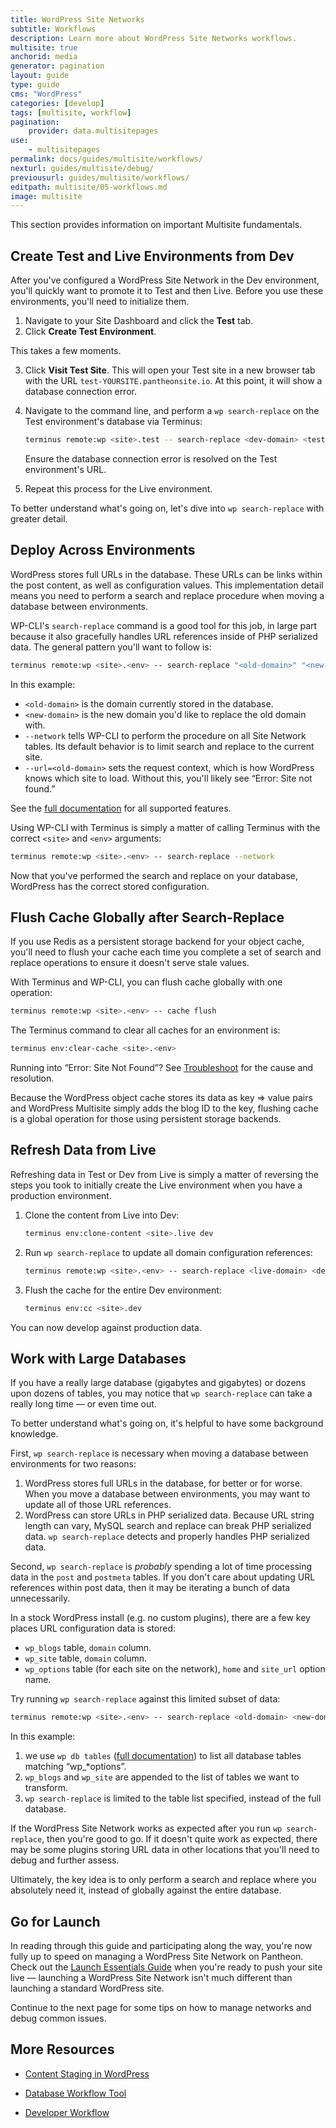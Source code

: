 ```yaml
---
title: WordPress Site Networks
subtitle: Workflows
description: Learn more about WordPress Site Networks workflows.
multisite: true
anchorid: media
generator: pagination
layout: guide
type: guide
cms: "WordPress"
categories: [develop]
tags: [multisite, workflow]
pagination:
    provider: data.multisitepages
use:
    - multisitepages
permalink: docs/guides/multisite/workflows/
nexturl: guides/multisite/debug/
previousurl: guides/multisite/workflows/
editpath: multisite/05-workflows.md
image: multisite
---
```

This section provides information on important Multisite fundamentals.

## Create Test and Live Environments from Dev
After you've configured a WordPress Site Network in the Dev environment, you'll quickly want to promote it to Test and then Live. Before you use these environments, you'll need to initialize them.

1. Navigate to your Site Dashboard and click the **<span class="glyphicons glyphicons-equalizer" aria-hidden="true"></span> Test** tab.
2. Click **Create Test Environment**.

  This takes a few moments.

3. Click **<span class="glyphicons glyphicons-new-window-alt" aria-hidden="true"></span> Visit Test Site**. This will open your Test site in a new browser tab with the URL `test-YOURSITE.pantheonsite.io`. At this point, it will show a database connection error.

4. Navigate to the command line, and perform a `wp search-replace` on the Test environment's database via Terminus:

    ```bash
    terminus remote:wp <site>.test -- search-replace <dev-domain> <test-domain> --url=<dev-domain> --network
    ```

    Ensure the database connection error is resolved on the Test environment's URL.

5. Repeat this process for the Live environment.

To better understand what's going on, let's dive into `wp search-replace` with greater detail.

## Deploy Across Environments
WordPress stores full URLs in the database. These URLs can be links within the post content, as well as configuration values. This implementation detail means you need to perform a search and replace procedure when moving a database between environments.

WP-CLI's `search-replace` command is a good tool for this job, in large part because it also gracefully handles URL references inside of PHP serialized data. The general pattern you'll want to follow is:

```bash
terminus remote:wp <site>.<env> -- search-replace "<old-domain>" "<new-domain>" --network --url=<old-domain>
```

In this example:

- `<old-domain>` is the domain currently stored in the database.
- `<new-domain>` is the new domain you'd like to replace the old domain with.
- `--network` tells WP-CLI to perform the procedure on all Site Network tables. Its default behavior is to limit search and replace to the current site.
- `--url=<old-domain>` sets the request context, which is how WordPress knows which site to load. Without this, you'll likely see “Error: Site not found.”

See the [full documentation](https://developer.wordpress.org/cli/commands/search-replace/) for all supported features.

Using WP-CLI with Terminus is simply a matter of calling Terminus with the correct `<site>` and `<env>` arguments:

```bash
terminus remote:wp <site>.<env> -- search-replace --network
```

Now that you've performed the search and replace on your database, WordPress has the correct stored configuration.

##  Flush Cache Globally after Search-Replace
If you use Redis as a persistent storage backend for your object cache, you'll need to flush your cache each time you complete a set of search and replace operations to ensure it doesn't serve stale values.

With Terminus and WP-CLI, you can flush cache globally with one operation:

```bash
terminus remote:wp <site>.<env> -- cache flush
```

The Terminus command to clear all caches for an environment is:

```bash
terminus env:clear-cache <site>.<env>
```

Running into “Error: Site Not Found”? See [Troubleshoot](/guides/multisite/debug) for the cause and resolution.


<Alert title="Note" type="info">
Because the WordPress object cache stores its data as key => value pairs and WordPress Multisite simply adds the blog ID to the key, flushing cache is a global operation for those using persistent storage backends.
</Alert>

## Refresh Data from Live
Refreshing data in Test or Dev from Live is simply a matter of reversing the steps you took to initially create the Live environment when you have a production environment. 

1. Clone the content from Live into Dev:

    ```bash
    terminus env:clone-content <site>.live dev
    ```

1. Run `wp search-replace` to update all domain configuration references:

    ```bash
    terminus remote:wp <site>.<env> -- search-replace <live-domain> <dev-domain> --network --url=<live-domain>
    ```

1. Flush the cache for the entire Dev environment:

    ```bash
    terminus env:cc <site>.dev
    ```

You can now develop against production data.

## Work with Large Databases
If you have a really large database (gigabytes and gigabytes) or dozens upon dozens of tables, you may notice that `wp search-replace` can take a really long time — or even time out.

To better understand what's going on, it's helpful to have some background knowledge.

First, `wp search-replace` is necessary when moving a database between environments for two reasons:

1. WordPress stores full URLs in the database, for better or for worse. When you move a database between environments, you may want to update all of those URL references.
2. WordPress can store URLs in PHP serialized data. Because URL string length can vary, MySQL search and replace can break PHP serialized data. `wp search-replace` detects and properly handles PHP serialized data.

Second, `wp search-replace` is *probably* spending a lot of time processing data in the `post`  and `postmeta` tables. If you don't care about updating URL references within post data, then it may be iterating a bunch of data unnecessarily.

In a stock WordPress install (e.g. no custom plugins), there are a few key places URL configuration data is stored:


- `wp_blogs` table, `domain` column.
- `wp_site` table, `domain` column.
- `wp_options` table (for each site on the network), `home` and `site_url` option name.

Try running `wp search-replace` against this limited subset of data:

```bash
terminus remote:wp <site>.<env> -- search-replace <old-domain> <new-domain> wp_blogs wp_site $(terminus remote:wp <site>.<env> -- db tables "wp_*options" --network | paste -s -d ' ' -) --url=<old-domain>
```

In this example:

1. we use `wp db tables` ([full documentation](https://developer.wordpress.org/cli/commands/db/tables/)) to list all database tables matching “wp_*options”.
2. `wp_blogs` and `wp_site` are appended to the list of tables we want to transform.
3. `wp search-replace` is limited to the table list specified, instead of the full database.

If the WordPress Site Network works as expected after you run `wp search-replace`, then you're good to go. If it doesn't quite work as expected, there may be some plugins storing URL data in other locations that you'll need to debug and further assess.

Ultimately, the key idea is to only perform a search and replace where you absolutely need it, instead of globally against the entire database.

## Go for Launch
In reading through this guide and participating along the way, you're now fully up to speed on managing a WordPress Site Network on Pantheon. Check out the [Launch Essentials Guide](/guides/launch) when you're ready to push your site live — launching a WordPress Site Network isn't much different than launching a standard WordPress site.

Continue to the next page for some tips on how to manage networks and debug common issues.

## More Resources

- [Content Staging in WordPress](/content-staging#content-staging-in-wordpress)

- [Database Workflow Tool](/database-workflow)

- [Developer Workflow](/overview/workflows)